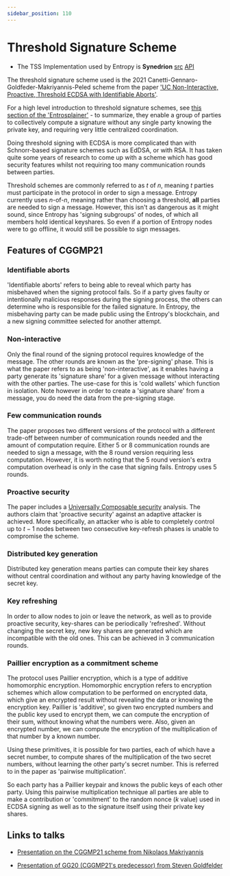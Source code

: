```yaml
---
sidebar_position: 110
---
```


# Threshold Signature Scheme

- The TSS Implementation used by Entropy is **Synedrion** [src](https://github.com/entropyxyz/synedrion) [API](https://docs.rs/synedrion)

The threshold signature scheme used is the 2021 Canetti-Gennaro-Goldfeder-Makriyannis-Peled scheme from the paper ['UC Non-Interactive, Proactive, Threshold ECDSA with Identifiable Aborts'](https://eprint.iacr.org/2021/060).

For a high level introduction to threshold signature schemes, see [this section of the 'Entrosplainer'](Intro#hello-i-would-like-one-cryptography) - to summarize, they enable a group of parties to collectively compute a signature without any single party knowing the private key, and requiring very little centralized coordination.

Doing threshold signing with ECDSA is more complicated than with Schnorr-based signature schemes such as EdDSA, or with RSA. It has taken quite some years of research to come up with a scheme which has good security features whilst not requiring too many communication rounds between parties.
<!-- because $s$ computation is linear with Schnorr (explain) -->

<!-- Sigsk(M ) -->
<!-- Sample k ← Zq -->
<!-- R ← k · G = (rx, ry ) -->
<!-- r ← rx mod q -->
<!-- s ← k−1 (H(M ) + r · sk) mod q -->
<!-- return (r, s) -->

Threshold schemes are commonly referred to as $t$ of $n$, meaning $t$ parties must participate in the protocol in order to sign a message. Entropy currently uses $n$-of-$n$, meaning rather than choosing a threshold, **all** parties are needed to sign a message. However, this isn't as dangerous as it might sound, since Entropy has 'signing subgroups' of nodes, of which all members hold identical keyshares. So even if a portion of Entropy nodes were to go offline, it would still be possible to sign messages.

## Features of CGGMP21

### Identifiable aborts

'Identifiable aborts' refers to being able to reveal which party has misbehaved when the signing protocol fails. So if a party gives faulty or intentionally malicious responses during the signing process, the others can determine who is responsible for the failed signature. In Entropy, the misbehaving party can be made public using the Entropy's blockchain, and a new signing committee selected for another attempt.

### Non-interactive

Only the final round of the signing protocol requires knowledge of the message. The other rounds are known as the 'pre-signing' phase. This is what the paper refers to as being 'non-interactive', as it enables having a party generate its 'signature share' for a given message without interacting with the other parties. The use-case for this is 'cold wallets' which function in isolation. Note however in order to create a 'signature share' from a message, you do need the data from the pre-signing stage.

### Few communication rounds

The paper proposes two different versions of the protocol with a different trade-off between number of communication rounds needed and the amount of computation require. Either 5 or 8 communication rounds are needed to sign a message, with the 8 round version requiring less computation. However, it is worth noting that the 5 round version's extra computation overhead is only in the case that signing fails. Entropy uses 5 rounds.

### Proactive security

The paper includes a [Universally Composable security](https://eprint.iacr.org/2000/067.pdf) analysis. The authors claim that 'proactive security' against an adaptive attacker is achieved. More specifically, an attacker who is able to completely control up to $t - 1$ nodes between two consecutive key-refresh phases is unable to compromise the scheme.

### Distributed key generation

Distributed key generation means parties can compute their key shares without central coordination and without any party having knowledge of the secret key.

### Key refreshing

In order to allow nodes to join or leave the network, as well as to provide proactive security, key-shares can be periodically 'refreshed'. Without changing the secret key, new key shares are generated which are incompatible with the old ones. This can be achieved in 3 communication rounds.

### Paillier encryption as a commitment scheme

The protocol uses Paillier encryption, which is a type of additive homomorphic encryption. Homomorphic encryption refers to encryption schemes which allow computation to be performed on encrypted data, which give an encrypted result without revealing the data or knowing the encryption key. Paillier is 'additive', so given two encrypted numbers and the public key used to encrypt them, we can compute the encryption of their sum, without knowing what the numbers were. Also, given an encrypted number, we can compute the encryption of the multiplication of that number by a known number. 

Using these primitives, it is possible for two parties, each of which have a secret number, to compute shares of the multiplication of the two secret numbers, without learning the other party's secret number. This is referred to in the paper as 'pairwise multiplication'.

So each party has a Paillier keypair and knows the public keys of each other party. Using this pairwise multiplication technique all parties are able to make a contribution or 'commitment' to the random nonce ($k$ value) used in ECDSA signing as well as to the signature itself using their private key shares.

## Links to talks

- [Presentation on the CGGMP21 scheme from Nikolaos Makriyannis](https://www.fireblocks.com/blog/ccs-threshold-ecdsa)

- [Presentation of GG20 (CGGMP21's predecessor) from Steven Goldfelder](https://youtu.be/wtxH3PuMAgQ)
